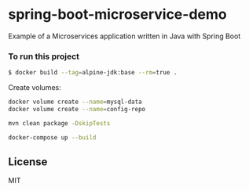 # spring-boot-microservice-demo

Example of a Microservices application written in Java with Spring Boot

### To run this project

```sh
$ docker build --tag=alpine-jdk:base --rm=true .
```

Create volumes:

```sh
docker volume create --name=mysql-data
docker volume create --name=config-repo
```
```sh
mvn clean package -DskipTests
```
```sh
docker-compose up --build
```

License
----
MIT

